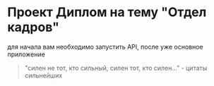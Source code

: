 # Проект Диплом на тему "Отдел кадров"

для начала вам необходимо запустить API, после уже основное приложение
> "силен не тот, кто сильный, силен тот, кто силен..." - цитаты сильнейших


